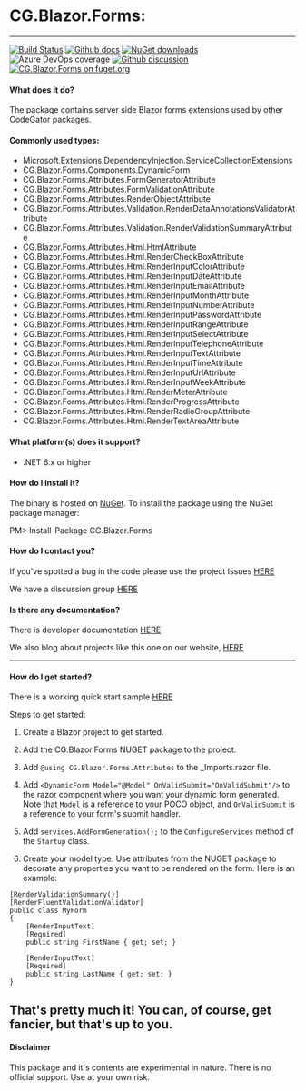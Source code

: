 # CG.Blazor.Forms: 

---
[![Build Status](https://dev.azure.com/codegator/CG.Blazor.Forms/_apis/build/status/CodeGator.CG.Blazor.Forms?branchName=main)](https://dev.azure.com/codegator/CG.Blazor.Forms/_build/latest?definitionId=72&branchName=main)
[![Github docs](https://img.shields.io/static/v1?label=Documentation&message=online&color=blue)](https://codegator.github.io/CG.Blazor.Forms/index.html)
[![NuGet downloads](https://img.shields.io/nuget/dt/CG.Blazor.Forms.svg?style=flat)](https://nuget.org/packages/CG.Blazor.Forms)
![Azure DevOps coverage](https://img.shields.io/azure-devops/coverage/codegator/CG.Blazor.Forms/72)
[![Github discussion](https://img.shields.io/badge/Discussion-online-blue)](https://github.com/CodeGator/CG.Blazor.Forms/discussions)
[![CG.Blazor.Forms on fuget.org](https://www.fuget.org/packages/CG.Blazor.Forms/badge.svg)](https://www.fuget.org/packages/CG.Blazor.Forms)

#### What does it do?
The package contains server side Blazor forms extensions used by other CodeGator packages.

#### Commonly used types:
* Microsoft.Extensions.DependencyInjection.ServiceCollectionExtensions
* CG.Blazor.Forms.Components.DynamicForm
* CG.Blazor.Forms.Attributes.FormGeneratorAttribute
* CG.Blazor.Forms.Attributes.FormValidationAttribute
* CG.Blazor.Forms.Attributes.RenderObjectAttribute
* CG.Blazor.Forms.Attributes.Validation.RenderDataAnnotationsValidatorAttribute
* CG.Blazor.Forms.Attributes.Validation.RenderValidationSummaryAttribute
* CG.Blazor.Forms.Attributes.Html.HtmlAttribute
* CG.Blazor.Forms.Attributes.Html.RenderCheckBoxAttribute
* CG.Blazor.Forms.Attributes.Html.RenderInputColorAttribute
* CG.Blazor.Forms.Attributes.Html.RenderInputDateAttribute
* CG.Blazor.Forms.Attributes.Html.RenderInputEmailAttribute
* CG.Blazor.Forms.Attributes.Html.RenderInputMonthAttribute
* CG.Blazor.Forms.Attributes.Html.RenderInputNumberAttribute
* CG.Blazor.Forms.Attributes.Html.RenderInputPasswordAttribute
* CG.Blazor.Forms.Attributes.Html.RenderInputRangeAttribute
* CG.Blazor.Forms.Attributes.Html.RenderInputSelectAttribute
* CG.Blazor.Forms.Attributes.Html.RenderInputTelephoneAttribute
* CG.Blazor.Forms.Attributes.Html.RenderInputTextAttribute
* CG.Blazor.Forms.Attributes.Html.RenderInputTimeAttribute
* CG.Blazor.Forms.Attributes.Html.RenderInputUrlAttribute
* CG.Blazor.Forms.Attributes.Html.RenderInputWeekAttribute
* CG.Blazor.Forms.Attributes.Html.RenderMeterAttribute
* CG.Blazor.Forms.Attributes.Html.RenderProgressAttribute
* CG.Blazor.Forms.Attributes.Html.RenderRadioGroupAttribute
* CG.Blazor.Forms.Attributes.Html.RenderTextAreaAttribute

#### What platform(s) does it support?
* .NET 6.x or higher

#### How do I install it?
The binary is hosted on [NuGet](https://www.nuget.org/packages/CG.Blazor.Forms). To install the package using the NuGet package manager:

PM> Install-Package CG.Blazor.Forms

#### How do I contact you?
If you've spotted a bug in the code please use the project Issues [HERE](https://github.com/CodeGator/CG.Blazor.Forms/issues)

We have a discussion group [HERE](https://github.com/CodeGator/CG.Blazor.Forms/discussions)

#### Is there any documentation?
There is developer documentation [HERE](https://codegator.github.io/CG.Blazor.Forms/)

We also blog about projects like this one on our website, [HERE](http://www.codegator.com)

---

#### How do I get started?

There is a working quick start sample [HERE](https://github.com/CodeGator/CG.Blazor.Forms/tree/main/samples/CG.Blazor.Forms.QuickStart) 

Steps to get started:

1. Create a Blazor project to get started.

2. Add the CG.Blazor.Forms NUGET package to the project.

3. Add `@using CG.Blazor.Forms.Attributes` to the _Imports.razor file.

4. Add `<DynamicForm Model="@Model" OnValidSubmit="OnValidSubmit"/>` to the razor component where you want your dynamic form generated. Note that `Model` is a reference to your POCO object, and `OnValidSubmit` is a reference to your form's submit handler.

5. Add `services.AddFormGeneration();` to the `ConfigureServices` method of the `Startup` class.

6. Create your model type. Use attributes from the NUGET package to decorate any properties you want to be rendered on the form. Here is an example:

```
[RenderValidationSummary()]
[RenderFluentValidationValidator]
public class MyForm
{
	[RenderInputText]
	[Required]
	public string FirstName { get; set; }

	[RenderInputText]
	[Required]
	public string LastName { get; set; }
}
```

That's pretty much it! You can, of course, get fancier, but that's up to you.
---
#### Disclaimer
This package and it's contents are experimental in nature. There is no official support. Use at your own risk.